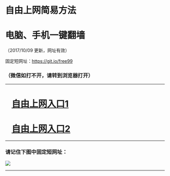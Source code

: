 ﻿# 自由上网简易方法

# 电脑、手机一键翻墙

（2017/10/09 更新，网址有效）

固定短网址：https://git.io/free99

### （微信如打不开，请转到浏览器打开）


***





# &nbsp;&nbsp; <a href="http://ft1662628737.fwq-tz-1001.info/fwqtz01.html?t=100900115990 " target="_blank">自由上网入口1</a>
# &nbsp;&nbsp; <a href="http://ft2090430490.fwq-tz-1002.info/fwqtz02.html?t=10090011533 " target="_blank">自由上网入口2</a>
***

### 请记住下图中固定短网址：

<img src="https://s3-us-west-2.amazonaws.com/fwq-1001/yjfq-20170905okok.png" /> 


***

